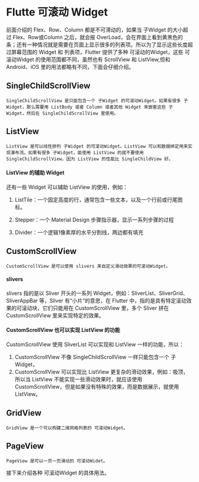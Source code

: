 # Flutte 可滚动 Widget
前面介绍的 Flex、Row、Column 都是不可滑动的，如果当 子Widget 的大小超过 Flex、Row或Column 之后，就会报 OverLoad，会在界面上看到黄黑色的条；还有一种情况就是需要在页面上显示很多的列表项。所以为了显示这些长度超过屏幕范围的 Widget 和 列表项，Flutter 提供了多种 可滚动的Widget，这些 可滚动Widget 的使用范围都不同，虽然也有 ScrollView 和 ListView,但和 Android、iOS 里的用法都略有不同，下面会仔细介绍。

## SingleChildScrollView
```!
SingleChildScrollView 是只能包含一个 子Widget 的可滚动Widget。如果有很多 子Widget，那么需要用 ListBody 或者 Column 或者其他 Widget 来嵌套这些 子Widget，然后在 SingleChildScrollView 里使用。
```

## ListView
```!
ListView 是可以线性排列 子Widget 的可滚动Widget。ListView 可以和数据绑定用来实现瀑布流。如果有很多 子Widget，能使用 ListView 的就不要使用 SingleChildScrollView，因为 ListView 的性能比 SingleChildView 好。
```
#### ListView 的辅助 Widget
还有一些 Widget 可以辅助 ListView 的使用，例如：

1. ListTile：一个固定高度的行，通常包含一些文本，以及一个行前或行尾图标。

2. Stepper：一个 Material Design 步骤指示器，显示一系列步骤的过程

3. Divider：一个逻辑1像素厚的水平分割线，两边都有填充

## CustomScrollView
```!
CustomScrollView 是可以使用 slivers 来自定义滑动效果的可滚动Widget。
```

#### slivers
slivers 指的是以 Sliver 开头的一系列 Widget，例如：SliverList、SliverGrid、SliverAppBar 等，Sliver 有“小片”的意思，在 Flutter 中，指的是具有特定滚动效果的可滚动块，它们只能用在 CustomScrollView 里，多个 Sliver 拼在 CustomScrollView 里来实现特定的效果。

#### CustomScrollView 也可以实现 ListView 的功能
CustomScrollView 使用 SliverList 可以实现和 ListView 一样的功能，所以：

1. CustomScrollView 不像  SingleChildScrollView 一样只能包含一个 子Widget，
2. CustomScrollView 可以实现比 ListView 更复杂的滑动效果，例如：吸顶，所以当 ListView 不能实现一些滑动效果时，就应该使用 CustomScrollView，但是如果没有特殊的效果，而是数据展示，就使用 ListView。

## GridView
```!
GridView 是一个可以构建二维网格列表的 可滚动Widget。
```
## PageView
```
PageView 是可以一页一页滑动的 可滚动Widet。
```

接下来介绍各种 可滚动Widget 的具体用法。